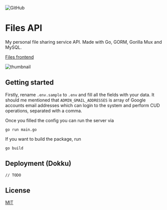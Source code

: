 ![GitHub](https://img.shields.io/github/license/AdrianOrlow/files-api)
# Files API

My personal file sharing service API. Made with Go, GORM, Gorilla Mux and MySQL.

[Files frontend](https://github.com/AdrianOrlow/files)

![thumbnail](https://user-images.githubusercontent.com/10941338/71479248-d0b0b800-27f3-11ea-96dd-2c98a82453d2.png)

## Getting started

Firstly, rename `.env.sample` to `.env` and fill all the fields with your data.
It should me mentioned that `ADMIN_GMAIL_ADDRESSES` is array of Google accounts email addresses which
can login to the system and perform CUD operations, separated with a comma.

Once you filled the config you can run the server via

```
go run main.go
```

If you want to build the package, run

```
go build
```

## Deployment (Dokku)

`// TODO`

## License

[MIT](https://choosealicense.com/licenses/mit/)
